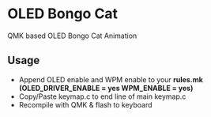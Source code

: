 # OLED Bongo Cat
QMK based OLED Bongo Cat Animation

## Usage
- Append OLED enable and WPM enable to your **rules.mk** **(OLED_DRIVER_ENABLE = yes WPM_ENABLE = yes)**
- Copy/Paste keymap.c to end line of main keymap.c
- Recompile with QMK & flash to keyboard
